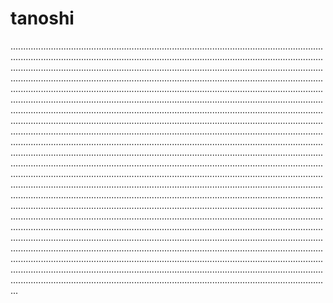 # tanoshi

.......................................................................................................................................................................................................................................................................................................................................................................................................................................................................................................................................................................................................................................................................................................................................................................................................................................................................................................................................................................................................................................................................................................................................................................................................................................................................................................................................................................................................................................................................................................................................................................................................................................................................................................................................................................................................................................................................................................................................................................................................................................................................................................................................................................................................................................................................................................................................................................................................................................................................................................................................................................................................................................................................................................................................................................................................................................................................................................................................................................